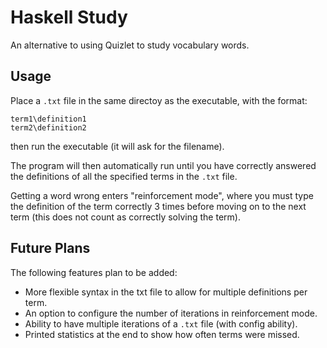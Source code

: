# Haskell Study

An alternative to using Quizlet to study vocabulary words.

## Usage

Place a `.txt` file in the same directoy as the executable, with the format:

```
term1\definition1
term2\definition2
```

then run the executable (it will ask for the filename). 

The program will then automatically run until you have correctly answered the 
definitions of all the specified terms in the `.txt` file.

Getting a word wrong enters "reinforcement mode", where you must type the 
definition of the term correctly 3 times before moving on to the next term 
(this does not count as correctly solving the term).

## Future Plans

The following features plan to be added:

 - More flexible syntax in the txt file to allow for multiple definitions per term.
 - An option to configure the number of iterations in reinforcement mode.
 - Ability to have multiple iterations of a `.txt` file (with config ability).
 - Printed statistics at the end to show how often terms were missed.

